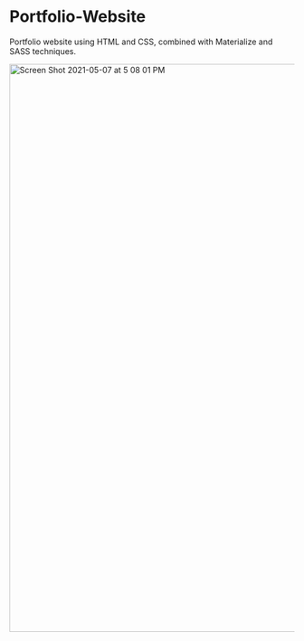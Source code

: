 # Portfolio-Website

Portfolio website using HTML and CSS, combined with Materialize and SASS techniques.

<img width="1005" alt="Screen Shot 2021-05-07 at 5 08 01 PM" src="https://user-images.githubusercontent.com/72397626/117508719-0ec8fa80-af57-11eb-9cb0-7f7f4f5ba4d8.png">

